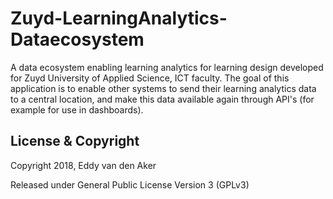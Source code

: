 # Zuyd-LearningAnalytics-Dataecosystem
A data ecosystem enabling learning analytics for learning design developed for Zuyd University of Applied Science, ICT faculty. The goal of this application is to enable other systems to send their learning analytics data to a central location, and make this data available again through API's (for example for use in dashboards).

## License & Copyright
Copyright 2018, Eddy van den Aker

Released under General Public License Version 3 (GPLv3)
